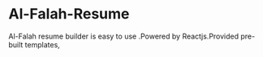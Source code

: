 # Al-Falah-Resume
Al-Falah resume builder is easy to use .Powered by Reactjs.Provided pre-built templates,

